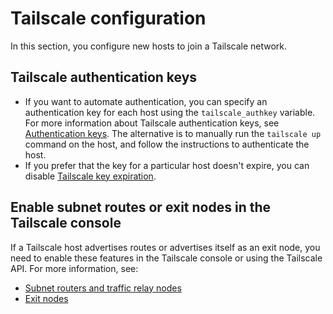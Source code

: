 # Tailscale configuration

In this section, you configure new hosts to join a Tailscale network.

## Tailscale authentication keys

- If you want to automate authentication, you can specify an authentication key
    for each host using the `tailscale_authkey` variable. For more information
    about Tailscale authentication keys, see
    [Authentication keys](https://tailscale.com/kb/1085/auth-keys/).
    The alternative is to manually run the `tailscale up` command on the host,
    and follow the instructions to authenticate the host.
- If you prefer that the key for a particular host doesn't expire, you can
    disable
    [Tailscale key expiration](https://tailscale.com/kb/1028/key-expiry/).

## Enable subnet routes or exit nodes in the Tailscale console

If a Tailscale host advertises routes or advertises itself as an exit node, you
need to enable these features in the Tailscale console or using the Tailscale
API. For more information, see:

- [Subnet routers and traffic relay nodes](https://tailscale.com/kb/1019/subnets)
- [Exit nodes](https://tailscale.com/kb/1103/exit-nodes/)
